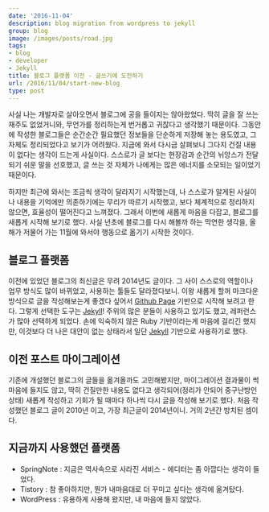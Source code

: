```yaml
---
date: '2016-11-04'
description: blog migration from wordpress to jekyll
group: blog
image: /images/posts/road.jpg
tags:
- blog
- developer
- Jekyll
title: 블로그 플랫폼 이전 - 글쓰기에 도전하기
url: /2016/11/04/start-new-blog
type: post
---
```



사실 나는 개발자로 살아오면서 블로그에 공을 들이지는 않아왔었다. 딱히 글을 잘 쓰는 재주도 없었거니와, 무언가를 정리하는게 번거롭고 귀찮다고 생각했기 때문이다. 그동안에 작성한 블로그들은 순간순간 필요했던 정보들을 단순하게 저장해 놓는 용도였고, 그 자체도 정리되었다고 보기가 어려웠다. 지금에 와서 다시금 살펴보니 그다지 건질 내용이 없다는 생각이 드는게 사실이다. 스스로가 글 보다는 현장감과 순간의 뉘앙스가 전달되기 쉬운 말을 선호했고, 글 쓰는 것 자체가 나에게는 많은 에너지를 소모되는 일이었기 때문이다.
<!--more-->

하지만 최근에 와서는 조금씩 생각이 달라지기 시작했는데, 나 스스로가 알게된 사실이나 내용을 기억에만 의존하기에는 무리가 따르기 시작했고, 보다 체계적으로 정리하지 않으면, 효율성이 떨어진다고 느껴졌다. 그래서 이번에 새롭게 마음을 다잡고, 블로그를 새롭게 시작해 보기로 했다. 사실 년초에 블로그를 다시 해볼까 하는 막연한 생각을, 올해가 저물어 가는 11월에 와서야 행동으로 옮기기 시작한 것이다.

## 블로그 플랫폼

이전에 있었던 블로그의 최신글은 무려 2014년도 글이다. 그 사이 스스로의 역할이나 업무 방식도 많이 바뀌었고, 사용하는 툴들도 달라졌다보니. 이왕 새롭게 할꺼 마크다운 방식으로 글을 작성해보는게 좋겠다 싶어서 [Github Page](http://pages.github.com/ "Github Page 사이트") 기반으로 시작해 보려고 한다. 그렇게 선택한 도구는 [Jekyll](http://jekyllrb.com/ "Jekyll 공식 사이트")! 주위의 많은 분들이 사용하고 있기도 했고, 레퍼런스가 많아 선택하게 되었다. 손에 익숙하지 않은 Ruby 기반이라는게 마음에 걸리긴 했지만, 이것보다 더 나은 대안이 없는 상태라서 일단 [Jekyll](http://jekyllrb.com) 기반으로 사용하기로 했다.

## 이전 포스트 마이그레이션

기존에 개설했던 블로그의 글들을 옮겨올까도 고민해봤지만, 마이그레이션 결과물이 썩 마음에 들지도 않고, 딱히 건질만한 내용도 없다고 생각되어(정리가 안되어 중구난방인 상태) 새롭게 작성하고 기회가 될 때마다 하나씩 다시 글을 작성해 보기로 했다. 처음 작성했던 블로그 글이 2010년 이고, 가장 최근글이 2014년이니. 거의 2년간 방치된 셈이다.

## 지금까지 사용했던 플랫폼

- SpringNote : 지금은 역사속으로 사라진 서비스 - 에디터는 좀 아깝다는 생각이 들었다.
- Tistory : 참 좋아하지만, 뭔가 내마음대로 더 꾸미고 싶다는 생각에 옮겨탔다.
- WordPress : 유용하게 사용해 왔지만, 내 마음에 들지 않았다.